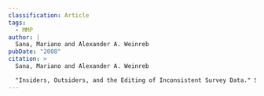 ```yaml
---
classification: Article
tags:
  - MMP
author: |
  Sana, Mariano and Alexander A. Weinreb
pubDate: "2008"
citation: >
  Sana, Mariano and Alexander A. Weinreb

  "Insiders, Outsiders, and the Editing of Inconsistent Survey Data." Sociological Methods and Research, vol. 36 no. 4 (2008):515-541.
---
```

